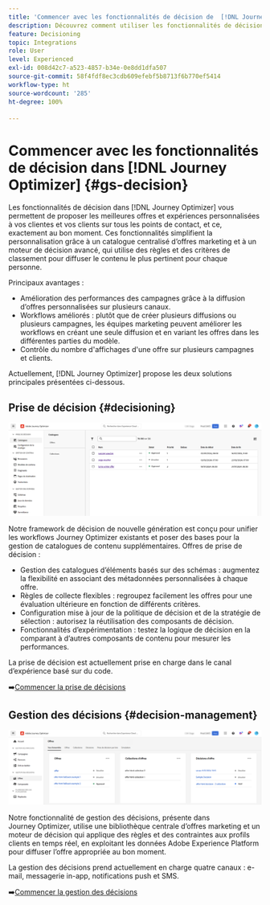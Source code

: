 ```yaml
---
title: 'Commencer avec les fonctionnalités de décision de  [!DNL Journey Optimizer] '
description: Découvrez comment utiliser les fonctionnalités de décision de  [!DNL Journey Optimizer] .
feature: Decisioning
topic: Integrations
role: User
level: Experienced
exl-id: 008d42c7-a523-4857-b34e-0e8dd1dfa507
source-git-commit: 58f4fdf8ec3cdb609efebf5b8713f6b770ef5414
workflow-type: ht
source-wordcount: '285'
ht-degree: 100%

---
```


# Commencer avec les fonctionnalités de décision dans [!DNL Journey Optimizer] {#gs-decision}

Les fonctionnalités de décision dans [!DNL Journey Optimizer] vous permettent de proposer les meilleures offres et expériences personnalisées à vos clientes et vos clients sur tous les points de contact, et ce, exactement au bon moment. Ces fonctionnalités simplifient la personnalisation grâce à un catalogue centralisé d’offres marketing et à un moteur de décision avancé, qui utilise des règles et des critères de classement pour diffuser le contenu le plus pertinent pour chaque personne.

Principaux avantages :

* Amélioration des performances des campagnes grâce à la diffusion d’offres personnalisées sur plusieurs canaux.
* Workflows améliorés : plutôt que de créer plusieurs diffusions ou plusieurs campagnes, les équipes marketing peuvent améliorer les workflows en créant une seule diffusion et en variant les offres dans les différentes parties du modèle.
* Contrôle du nombre d&#39;affichages d&#39;une offre sur plusieurs campagnes et clients.

Actuellement, [!DNL Journey Optimizer] propose les deux solutions principales présentées ci-dessous.

## Prise de décision {#decisioning}

![](assets/gs-decisioning.png)

Notre framework de décision de nouvelle génération est conçu pour unifier les workflows Journey Optimizer existants et poser des bases pour la gestion de catalogues de contenu supplémentaires. Offres de prise de décision :

* Gestion des catalogues d’éléments basés sur des schémas : augmentez la flexibilité en associant des métadonnées personnalisées à chaque offre.
* Règles de collecte flexibles : regroupez facilement les offres pour une évaluation ultérieure en fonction de différents critères.
* Configuration mise à jour de la politique de décision et de la stratégie de sélection : autorisez la réutilisation des composants de décision.
* Fonctionnalités d’expérimentation : testez la logique de décision en la comparant à d’autres composants de contenu pour mesurer les performances.

La prise de décision est actuellement prise en charge dans le canal d’expérience basé sur du code.

➡️[Commencer la prise de décisions](../experience-decisioning/gs-experience-decisioning.md)

## Gestion des décisions {#decision-management}

![](assets/gs-decision-management.png)

Notre fonctionnalité de gestion des décisions, présente dans Journey Optimizer, utilise une bibliothèque centrale d’offres marketing et un moteur de décision qui applique des règles et des contraintes aux profils clients en temps réel, en exploitant les données Adobe Experience Platform pour diffuser l’offre appropriée au bon moment.

La gestion des décisions prend actuellement en charge quatre canaux : e-mail, messagerie in-app, notifications push et SMS.

➡️[Commencer la gestion des décisions](../offers/get-started/starting-offer-decisioning.md)
